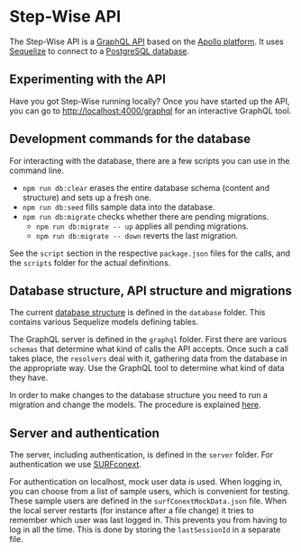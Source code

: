 # Step-Wise API

The Step-Wise API is a [GraphQL API](https://graphql.org/) based on the [Apollo platform](https://www.apollographql.com/). It uses [Sequelize](https://sequelize.org/) to connect to a [PostgreSQL database](https://www.postgresql.org/).


## Experimenting with the API

Have you got Step-Wise running locally? Once you have started up the API, you can go to <http://localhost:4000/graphql> for an interactive GraphQL tool.


## Development commands for the database

For interacting with the database, there are a few scripts you can use in the command line.

- `npm run db:clear` erases the entire database schema (content and structure) and sets up a fresh one.
- `npm run db:seed` fills sample data into the database.
- `npm run db:migrate` checks whether there are pending migrations.
	- `npm run db:migrate -- up` applies all pending migrations.
	- `npm run db:migrate -- down` reverts the last migration.

See the `script` section in the respective `package.json` files for the calls, and the `scripts` folder for the actual definitions.


## Database structure, API structure and migrations

The current [database structure](src/database/README.md) is defined in the `database` folder. This contains various Sequelize models defining tables.

The GraphQL server is defined in the `graphql` folder. First there are various `schemas` that determine what kind of calls the API accepts. Once such a call takes place, the `resolvers` deal with it, gathering data from the database in the appropriate way. Use the GraphQL tool to determine what kind of data they have.

In order to make changes to the database structure you need to run a migration and change the models. The procedure is explained [here](migrations/README.md).


## Server and authentication

The server, including authentication, is defined in the `server` folder. For authentication we use [SURFconext](src/server/surfConext/).

For authentication on localhost, mock user data is used. When logging in, you can choose from a list of sample users, which is convenient for testing. These sample users are defined in the `surfConextMockData.json` file. When the local server restarts (for instance after a file change) it tries to remember which user was last logged in. This prevents you from having to log in all the time. This is done by storing the `lastSessionId` in a separate file.